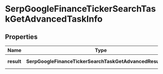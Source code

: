 # SerpGoogleFinanceTickerSearchTaskGetAdvancedTaskInfo

## Properties

| Name | Type | Description | Notes |
|------------ | ------------- | ------------- | -------------|
**result** | **SerpGoogleFinanceTickerSearchTaskGetAdvancedResultInfo[]** | array of results |[optional]|